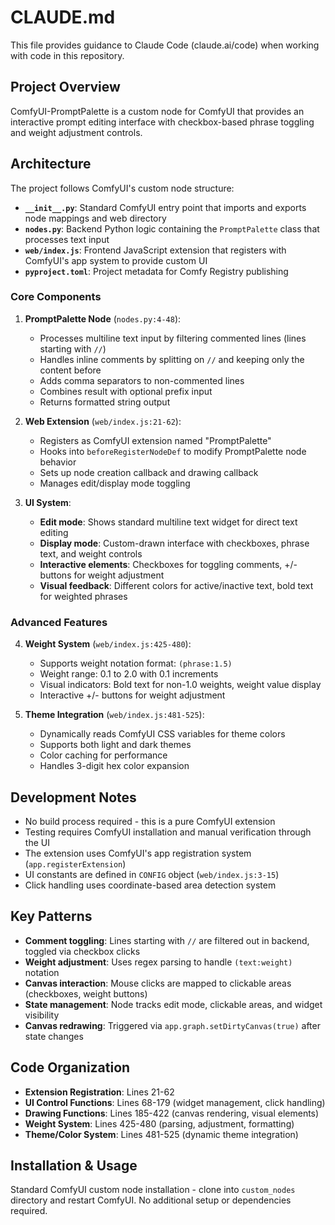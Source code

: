 # CLAUDE.md

This file provides guidance to Claude Code (claude.ai/code) when working with code in this repository.

## Project Overview

ComfyUI-PromptPalette is a custom node for ComfyUI that provides an interactive prompt editing interface with checkbox-based phrase toggling and weight adjustment controls.

## Architecture

The project follows ComfyUI's custom node structure:

- **`__init__.py`**: Standard ComfyUI entry point that imports and exports node mappings and web directory
- **`nodes.py`**: Backend Python logic containing the `PromptPalette` class that processes text input
- **`web/index.js`**: Frontend JavaScript extension that registers with ComfyUI's app system to provide custom UI
- **`pyproject.toml`**: Project metadata for Comfy Registry publishing

### Core Components

1. **PromptPalette Node** (`nodes.py:4-48`):
   - Processes multiline text input by filtering commented lines (lines starting with `//`)
   - Handles inline comments by splitting on `//` and keeping only the content before
   - Adds comma separators to non-commented lines
   - Combines result with optional prefix input
   - Returns formatted string output

2. **Web Extension** (`web/index.js:21-62`):
   - Registers as ComfyUI extension named "PromptPalette"
   - Hooks into `beforeRegisterNodeDef` to modify PromptPalette node behavior
   - Sets up node creation callback and drawing callback
   - Manages edit/display mode toggling

3. **UI System**:
   - **Edit mode**: Shows standard multiline text widget for direct text editing
   - **Display mode**: Custom-drawn interface with checkboxes, phrase text, and weight controls
   - **Interactive elements**: Checkboxes for toggling comments, +/- buttons for weight adjustment
   - **Visual feedback**: Different colors for active/inactive text, bold text for weighted phrases

### Advanced Features

4. **Weight System** (`web/index.js:425-480`):
   - Supports weight notation format: `(phrase:1.5)` 
   - Weight range: 0.1 to 2.0 with 0.1 increments
   - Visual indicators: Bold text for non-1.0 weights, weight value display
   - Interactive +/- buttons for weight adjustment

5. **Theme Integration** (`web/index.js:481-525`):
   - Dynamically reads ComfyUI CSS variables for theme colors
   - Supports both light and dark themes
   - Color caching for performance
   - Handles 3-digit hex color expansion

## Development Notes

- No build process required - this is a pure ComfyUI extension
- Testing requires ComfyUI installation and manual verification through the UI
- The extension uses ComfyUI's app registration system (`app.registerExtension`)
- UI constants are defined in `CONFIG` object (`web/index.js:3-15`)
- Click handling uses coordinate-based area detection system

## Key Patterns

- **Comment toggling**: Lines starting with `//` are filtered out in backend, toggled via checkbox clicks
- **Weight adjustment**: Uses regex parsing to handle `(text:weight)` notation
- **Canvas interaction**: Mouse clicks are mapped to clickable areas (checkboxes, weight buttons)
- **State management**: Node tracks edit mode, clickable areas, and widget visibility
- **Canvas redrawing**: Triggered via `app.graph.setDirtyCanvas(true)` after state changes

## Code Organization

- **Extension Registration**: Lines 21-62
- **UI Control Functions**: Lines 68-179 (widget management, click handling)
- **Drawing Functions**: Lines 185-422 (canvas rendering, visual elements)
- **Weight System**: Lines 425-480 (parsing, adjustment, formatting)
- **Theme/Color System**: Lines 481-525 (dynamic theme integration)

## Installation & Usage

Standard ComfyUI custom node installation - clone into `custom_nodes` directory and restart ComfyUI. No additional setup or dependencies required.